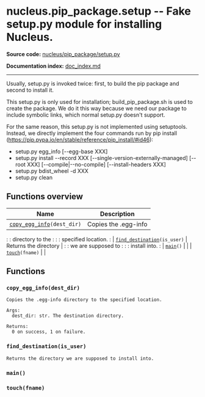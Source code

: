 # nucleus.pip_package.setup -- Fake setup.py module for installing Nucleus.
**Source code:** [nucleus/pip_package/setup.py](https://github.com/google/nucleus/tree/master/nucleus/pip_package/setup.py)

**Documentation index:** [doc_index.md](../../doc_index.md)

---
Usually, setup.py is invoked twice:  first, to build the pip package
and second to install it.

This setup.py is only used for installation; build_pip_package.sh is
used to create the package.  We do it this way because we need our
package to include symbolic links, which normal setup.py doesn't
support.

For the same reason, this setup.py is not implemented using setuptools.
Instead, we directly implement the four commands run by pip install
(https://pip.pypa.io/en/stable/reference/pip_install/#id46):
  * setup.py egg_info [--egg-base XXX]
  * setup.py install --record XXX [--single-version-externally-managed]
          [--root XXX] [--compile|--no-compile] [--install-headers XXX]
  * setup.py bdist_wheel -d XXX
  * setup.py clean

## Functions overview

| Name                                               | Description           |
| -------------------------------------------------- | --------------------- |
| [`copy_egg_info`](#copy_egg_info)`(dest_dir)`      | Copies the .egg-info  |
:                                                    : directory to the      :
:                                                    : specified location.   :
| [`find_destination`](#find_destination)`(is_user)` | Returns the directory |
:                                                    : we are supposed to    :
:                                                    : install into.         :
| [`main`](#main)`()`                                |                       |
| [`touch`](#touch)`(fname)`                         |                       |

## Functions
<a name="copy_egg_info"></a>
### `copy_egg_info(dest_dir)`
```
Copies the .egg-info directory to the specified location.

Args:
  dest_dir: str. The destination directory.

Returns:
  0 on success, 1 on failure.
```

<a name="find_destination"></a>
### `find_destination(is_user)`
```
Returns the directory we are supposed to install into.
```

<a name="main"></a>
### `main()`


<a name="touch"></a>
### `touch(fname)`


